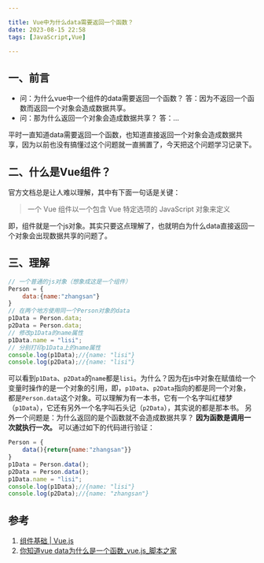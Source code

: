 ```yaml
---

title: Vue中为什么data需要返回一个函数？
date: 2023-08-15 22:58
tags: [JavaScript,Vue]

---
```

## 一、前言
- 问：为什么vue中一个组件的data需要返回一个函数？
答：因为不返回一个函数而返回一个对象会造成数据共享。
- 问：那为什么返回一个对象会造成数据共享？
答：...

平时一直知道data需要返回一个函数，也知道直接返回一个对象会造成数据共享，因为以前也没有搞懂过这个问题就一直搁置了，今天把这个问题学习记录下。


## 二、什么是Vue组件？
官方文档总是让人难以理解，其中有下面一句话是关键：
> 一个 Vue 组件以一个包含 Vue 特定选项的 JavaScript 对象来定义

即，组件就是一个js对象。其实只要这点理解了，也就明白为什么data直接返回一个对象会出现数据共享的问题了。

## 三、理解

```js
// 一个普通的js对象（想象成这是一个组件）
Person = {
	data:{name:"zhangsan"}
}
// 在两个地方使用同一个Person对象的data
p1Data = Person.data;
p2Data = Person.data;
// 修改p1Data的name属性
p1Data.name = "lisi";
// 分别打印p1Data上的name属性
console.log(p1Data);//{name: "lisi"}
console.log(p2Data);//{name: "lisi"}
```
可以看到`p1Data`、`p2Data`的`name`都是`lisi`。为什么？因为在js中对象在赋值给一个变量时操作的是一个对象的引用，即，`p1Data`、`p2Data`指向的都是同一个对象，都是`Person.data`这个对象。可以理解为有一本书，它有一个名字叫红楼梦（`p1Data`），它还有另外一个名字叫石头记（`p2Data`），其实说的都是那本书。
另外一个问题是：为什么返回的是个函数就不会造成数据共享？
**因为函数是调用一次就执行一次。**
可以通过如下的代码进行验证：
```js
Person = {
	data(){return{name:"zhangsan"}}
}
p1Data = Person.data();
p2Data = Person.data();
p1Data.name = "lisi";
console.log(p1Data);//{name: "lisi"}
console.log(p2Data);//{name: "zhangsan"}
```

## 参考
1. [组件基础 | Vue.js](https://cn.vuejs.org/guide/essentials/component-basics.html#defining-a-component)
2. [你知道vue data为什么是一个函数\_vue.js\_脚本之家](https://www.jb51.net/article/228858.htm)